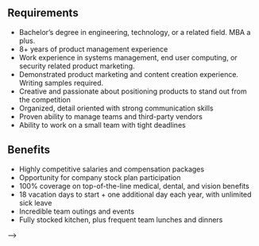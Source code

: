 <!-- ---
layout: job
title: Senior Product Manager
meta: "Apply for the Senior Product Manager position at Adaptiva."
bodyclass: job
department: marketing
published: true
---
## About Adaptiva
We are a rapidly growing and highly profitable enterprise systems management and security software company headquartered in Kirkland, WA. Our breakthrough intelligent network aware peer-to-peer distributed computing technology and automation engine is trusted by hundreds of the largest enterprises around the world. As an employer, we offer above-market compensation structures, industry-leading benefits packages, and incredible learning and growth opportunities, in a fast-paced and collaborative environment.

## Role
Adaptiva is searching for a Senior Product Manager to report to the VP of Marketing in managing the roadmap and product requirements for company’s product lines. This role will offer the opportunity to set the product management strategy for Adaptiva, an enterprise IT software company which is rapidly growing, highly profitable, and working with over 200 of the largest Fortune 1000 companies in the world.
<p>  
The Senior Product Manager will be responsible for developing product vision documents, requirements definitions, marketing analysis, and roadmaps for Adaptiva’s suite of endpoint management and security products and their underlying peer-to-peer platform.  This role requires both the ability to deeply understand the technology as well as set the vision for the product line strategy. The ability to collaborate well across multiple departments to drive successful, on-time product launches is a key requirement of this role.
<p>
<h2 class="blue">Responsibilities</h2>
<p>
<b>Market and Competitive Analysis:</b> Studying the market, customer intelligence, analyst reports, different trends and requirements of prospects and customers and conveying it to the cross-functional product team. Identifying the opportunities and challenges which Adaptiva products are best positioned to solve and documenting them.
<p>
<b>Product Vision Planning:</b> Studying the market to create product vision documents that outline the strategic plans for different product releases and updates.
Requirements Documentation: Documenting specific, clear product requirements that the development team can easily build functional specifications from. Leading meetings to make sure product requirements are understood and accepted cross-functionally. Incorporating customer feedback into product requirements to enhance current product lines with a customer centric focus.
<p>
<b>Roadmap Development:</b> Working with the cross-functional team to gain consensus on product release dates, roadmap planning, and the implementation of the best features.
<p>
<b>Cross-team Collaboration:</b> Working closely with the research and development teams of the organization to collaborate on product development and requirements. Leading meetings with the development, sales, marketing, and support teams in order to coordinate the product launches.
<p>
<b>Analyst and Public Relations:</b> Helping to manage the company’s relationship with analyst firms, such as Gartner, by communicating product plans. Serving as a technical resource and speaker at in-person events and tradeshows.
<p>
<b>Pricing:</b> Working with the sales, marketing, and management for creating and publishing of the product price lists.

<p>
<!-- ### Responsibilities
- Provide technical product support for new & existing customers
- Technical resource for Pre-Sales activities, designing customer solutions and implement Proof of Concepts (PoC's)
- Deliver product presentations and demonstrations both remotely and in person, direct to customers and at industry conferences & user groups.
- Deliver product training and assist in the creation of self-education public access content such as knowledge-base articles, blogs, videos etc.
- Maintain internal systems for product demonstration & testing -->

<h2 class="blue">Requirements</h2>
<ul>
<li>Bachelor’s degree in engineering, technology, or a related field. MBA a plus.</li>
<li>8+ years of product management experience</li>
<li>Work experience in systems management, end user computing, or security related product marketing.</li>
<li>Demonstrated product marketing and content creation experience. Writing samples required.</li>
<li>Creative and passionate about positioning products to stand out from the competition</li>
<li>Organized, detail oriented with strong communication skills</li>
<li>Proven ability to manage teams and third-party vendors</li>
<li>Ability to work on a small team with tight deadlines</li>
</ul>

<h2 class="blue">Benefits</h2>
<ul>
<li>Highly competitive salaries and compensation packages</li>
<li>Opportunity for company stock plan participation</li>
<li>100% coverage on top-of-the-line medical, dental, and vision benefits</li>
<li>18 vacation days to start + one additional day each year, with unlimited sick leave</li>
<li>Incredible team outings and events</li>
<li>Fully stocked kitchen, plus frequent team lunches and dinners</li>
</ul> -->
